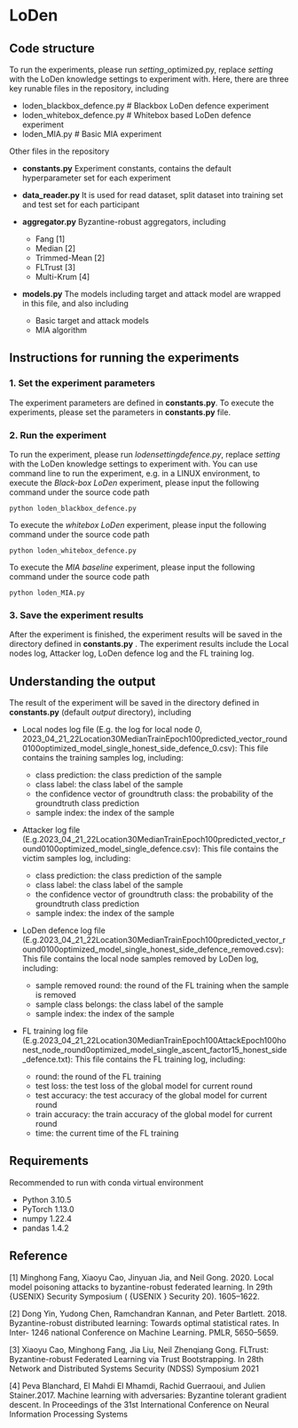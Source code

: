 # LoDen

## Code structure
To run the experiments, please run *setting*_optimized.py, replace *setting* with the LoDen knowledge settings to experiment with.
Here, there are three key runable files in the repository, including
* loden_blackbox_defence.py  # Blackbox LoDen defence experiment
* loden_whitebox_defence.py # Whitebox based LoDen defence experiment
* loden_MIA.py            # Basic MIA experiment

Other files in the repository
* __constants.py__ Experiment constants, contains the default hyperparameter set for each experiment
* __data_reader.py__ It is used for read dataset, split dataset into training set and test set for each participant
* __aggregator.py__ Byzantine-robust aggregators, including
  * Fang [1] 
  * Median [2] 
  * Trimmed-Mean [2]
  * FLTrust [3]
  * Multi-Krum [4]

* __models.py__ The models including target and attack model are wrapped in this file, and also including
  * Basic target and attack models
  * MIA algorithm

## Instructions for running the experiments
### 1. Set the experiment parameters
The experiment parameters are defined in __constants.py__. To execute the experiments, please set the parameters in __constants.py__ file. 

### 2. Run the experiment
To run the experiment, please run __loden_*setting*_defence.py__, replace *setting* with the LoDen knowledge settings to experiment with. You can use command line to run the experiment, e.g. in a LINUX environment, to execute the *Black-box LoDen* experiment, please input the following command under the source code path

```python loden_blackbox_defence.py```

To execute the *whitebox LoDen* experiment, please input the following command under the source code path

```python loden_whitebox_defence.py```

To execute the *MIA baseline* experiment, please input the following command under the source code path

```python loden_MIA.py```

### 3. Save the experiment results
After the experiment is finished, the experiment results will be saved in the directory defined in __constants.py__ . The experiment results include the Local nodes log, Attacker log, LoDen defence log and the FL training log.

## Understanding the output
The result of the experiment will be saved in the directory defined in __constants.py__ (default *output* directory), including
* Local nodes log file (E.g. the log for local node *0*, 2023_04_21_22Location30MedianTrainEpoch100predicted_vector_round0100optimized_model_single_honest_side_defence_0.csv): This file contains the training samples log, including:
  * class prediction: the class prediction of the sample
  * class label: the class label of the sample
  * the confidence vector of groundtruth class: the probability of the groundtruth class prediction
  * sample index: the index of the sample

* Attacker log file (E.g.2023_04_21_22Location30MedianTrainEpoch100predicted_vector_round0100optimized_model_single_defence.csv): This file contains the victim samples log, including:
  * class prediction: the class prediction of the sample
  * class label: the class label of the sample
  * the confidence vector of groundtruth class: the probability of the groundtruth class prediction
  * sample index: the index of the sample
  
* LoDen defence log file (E.g.2023_04_21_22Location30MedianTrainEpoch100predicted_vector_round0100optimized_model_single_honest_side_defence_removed.csv): This file contains the local node samples removed by LoDen log, including:
  * sample removed round: the round of the FL training when the sample is removed
  * sample class belongs: the class label of the sample
  * sample index: the index of the sample

* FL training log file (E.g.2023_04_21_22Location30MedianTrainEpoch100AttackEpoch100honest_node_round0optimized_model_single_ascent_factor15_honest_side_defence.txt): This file contains the FL training log, including:
  * round: the round of the FL training
  * test loss: the test loss of the global model for current round
  * test accuracy: the test accuracy of the global model for current round
  * train accuracy: the train accuracy of the global model for current round
  * time: the current time of the FL training


## Requirements
Recommended to run with conda virtual environment
* Python 3.10.5
* PyTorch 1.13.0
* numpy 1.22.4
* pandas 1.4.2

## Reference
[1] Minghong Fang, Xiaoyu Cao, Jinyuan Jia, and Neil Gong. 2020. Local model poisoning attacks to byzantine-robust federated learning. In 29th {USENIX} Security Symposium ( {USENIX } Security 20). 1605–1622.

[2] Dong Yin, Yudong Chen, Ramchandran Kannan, and Peter Bartlett. 2018. Byzantine-robust distributed learning: Towards optimal statistical rates. In Inter- 1246 national Conference on Machine Learning. PMLR, 5650–5659.

[3] Xiaoyu Cao, Minghong Fang, Jia Liu, Neil Zhenqiang Gong. FLTrust: Byzantine-robust Federated Learning via Trust Bootstrapping. In 28th Network and Distributed Systems Security (NDSS) Symposium 2021

[4] Peva Blanchard, El Mahdi El Mhamdi, Rachid Guerraoui, and Julien Stainer.2017. Machine learning with adversaries: Byzantine tolerant gradient descent. In  Proceedings of the 31st International Conference on Neural Information Processing Systems

